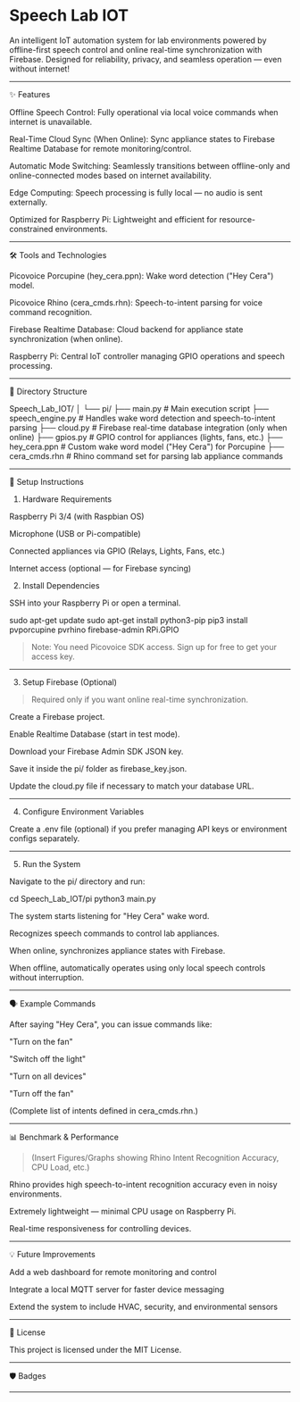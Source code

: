 # **Speech Lab IOT**

An intelligent IoT automation system for lab environments powered by offline-first speech control and online real-time synchronization with Firebase.
Designed for reliability, privacy, and seamless operation — even without internet!


---

✨ Features

Offline Speech Control: Fully operational via local voice commands when internet is unavailable.

Real-Time Cloud Sync (When Online): Sync appliance states to Firebase Realtime Database for remote monitoring/control.

Automatic Mode Switching: Seamlessly transitions between offline-only and online-connected modes based on internet availability.

Edge Computing: Speech processing is fully local — no audio is sent externally.

Optimized for Raspberry Pi: Lightweight and efficient for resource-constrained environments.



---

🛠 Tools and Technologies

Picovoice Porcupine (hey_cera.ppn): Wake word detection ("Hey Cera") model.

Picovoice Rhino (cera_cmds.rhn): Speech-to-intent parsing for voice command recognition.

Firebase Realtime Database: Cloud backend for appliance state synchronization (when online).

Raspberry Pi: Central IoT controller managing GPIO operations and speech processing.



---

📂 Directory Structure

Speech_Lab_IOT/
│
└── pi/
    ├── main.py             # Main execution script
    ├── speech_engine.py    # Handles wake word detection and speech-to-intent parsing
    ├── cloud.py            # Firebase real-time database integration (only when online)
    ├── gpios.py            # GPIO control for appliances (lights, fans, etc.)
    ├── hey_cera.ppn        # Custom wake word model ("Hey Cera") for Porcupine
    ├── cera_cmds.rhn       # Rhino command set for parsing lab appliance commands


---

🚀 Setup Instructions

1. Hardware Requirements

Raspberry Pi 3/4 (with Raspbian OS)

Microphone (USB or Pi-compatible)

Connected appliances via GPIO (Relays, Lights, Fans, etc.)

Internet access (optional — for Firebase syncing)


2. Install Dependencies

SSH into your Raspberry Pi or open a terminal.

sudo apt-get update
sudo apt-get install python3-pip
pip3 install pvporcupine pvrhino firebase-admin RPi.GPIO

> Note: You need Picovoice SDK access. Sign up for free to get your access key.




---

3. Setup Firebase (Optional)

> Required only if you want online real-time synchronization.



Create a Firebase project.

Enable Realtime Database (start in test mode).

Download your Firebase Admin SDK JSON key.

Save it inside the pi/ folder as firebase_key.json.

Update the cloud.py file if necessary to match your database URL.



---

4. Configure Environment Variables

Create a .env file (optional) if you prefer managing API keys or environment configs separately.


---

5. Run the System

Navigate to the pi/ directory and run:

cd Speech_Lab_IOT/pi
python3 main.py

The system starts listening for "Hey Cera" wake word.

Recognizes speech commands to control lab appliances.

When online, synchronizes appliance states with Firebase.

When offline, automatically operates using only local speech controls without interruption.



---

🗣 Example Commands

After saying "Hey Cera", you can issue commands like:

"Turn on the fan"

"Switch off the light"

"Turn on all devices"

"Turn off the fan"


(Complete list of intents defined in cera_cmds.rhn.)


---

📊 Benchmark & Performance

> (Insert Figures/Graphs showing Rhino Intent Recognition Accuracy, CPU Load, etc.)



Rhino provides high speech-to-intent recognition accuracy even in noisy environments.

Extremely lightweight — minimal CPU usage on Raspberry Pi.

Real-time responsiveness for controlling devices.



---

💡 Future Improvements

Add a web dashboard for remote monitoring and control

Integrate a local MQTT server for faster device messaging

Extend the system to include HVAC, security, and environmental sensors



---

📜 License

This project is licensed under the MIT License.


---

🛡 Badges

   


---

